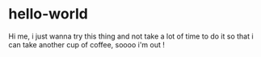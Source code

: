 # hello-world

Hi me, i just wanna try this thing and not take a lot of time to do it so that i can take another cup of coffee, soooo i'm out !
